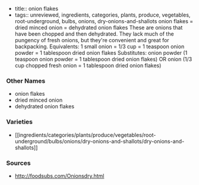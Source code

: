- title:: onion flakes
- tags:: unreviewed, ingredients, categories, plants, produce, vegetables, root-underground, bulbs, onions, dry-onions-and-shallots
onion flakes = dried minced onion = dehydrated onion flakes These are onions that have been chopped and then dehydrated. They lack much of the pungency of fresh onions, but they're convenient and great for backpacking. Equivalents: 1 small onion = 1/3 cup = 1 teaspoon onion powder = 1 tablespoon dried onion flakes Substitutes: onion powder (1 teaspoon onion powder = 1 tablespoon dried onion flakes) OR onion (1/3 cup chopped fresh onion = 1 tablespoon dried onion flakes)

### Other Names

* onion flakes
* dried minced onion
* dehydrated onion flakes

### Varieties

* [[ingredients/categories/plants/produce/vegetables/root-underground/bulbs/onions/dry-onions-and-shallots/dry-onions-and-shallots]]

### Sources
* http://foodsubs.com/Onionsdry.html
